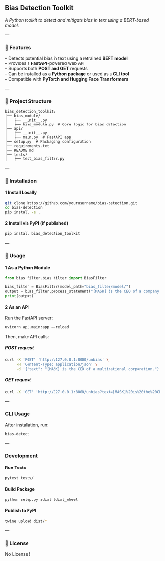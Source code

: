 ## **Bias Detection Toolkit**  
_A Python toolkit to detect and mitigate bias in text using a BERT-based model._

—

### **🚀 Features**
– Detects potential bias in text using a retrained **BERT model**  
– Provides a **FastAPI**-powered web API  
– Supports both **POST and GET** requests  
– Can be installed as a **Python package** or used as a **CLI tool**  
– Compatible with **PyTorch and Hugging Face Transformers**  

—

### **📂 Project Structure**
```
bias_detection_toolkit/
│── bias_module/
│   ├── __init__.py
│   ├── bias_module.py  # Core logic for bias detection
│── api/
│   ├── __init__.py
│   ├── main.py  # FastAPI app
│── setup.py  # Packaging configuration
│── requirements.txt
│── README.md
│── tests/
│   ├── test_bias_filter.py
```

—

### **🔧 Installation**

#### **1 Install Locally**
```sh
git clone https://github.com/yourusername/bias-detection.git
cd bias-detection
pip install -e .
```

#### **2 Install via PyPI (if published)**
```sh
pip install bias_detection_toolkit
```

—

### **🚀 Usage**

#### **1 As a Python Module**
```python
from bias_filter.bias_filter import BiasFilter

bias_filter = BiasFilter(model_path="bias_filter/model/")
output = bias_filter.process_statement("[MASK] is the CEO of a company.")
print(output)
```

#### **2 As an API**
Run the FastAPI server:
```sh
uvicorn api.main:app –-reload
```
Then, make API calls:

##### **POST request**
```sh
curl -X 'POST' 'http://127.0.0.1:8000/unbias' \
     -H 'Content-Type: application/json' \
     -d '{"text": "[MASK] is the CEO of a multinational corporation."}'
```

##### **GET request**
```sh
curl -X 'GET' 'http://127.0.0.1:8000/unbias?text=[MASK]%20is%20the%20CEO%20of%20a%20company.'
```

—

### **CLI Usage**
After installation, run:
```sh
bias-detect
```

—

### **Development**
#### **Run Tests**
```sh
pytest tests/
```

#### **Build Package**
```sh
python setup.py sdist bdist_wheel
```

#### **Publish to PyPI**
```sh
twine upload dist/*
```

—

### **📜 License**
No License !
